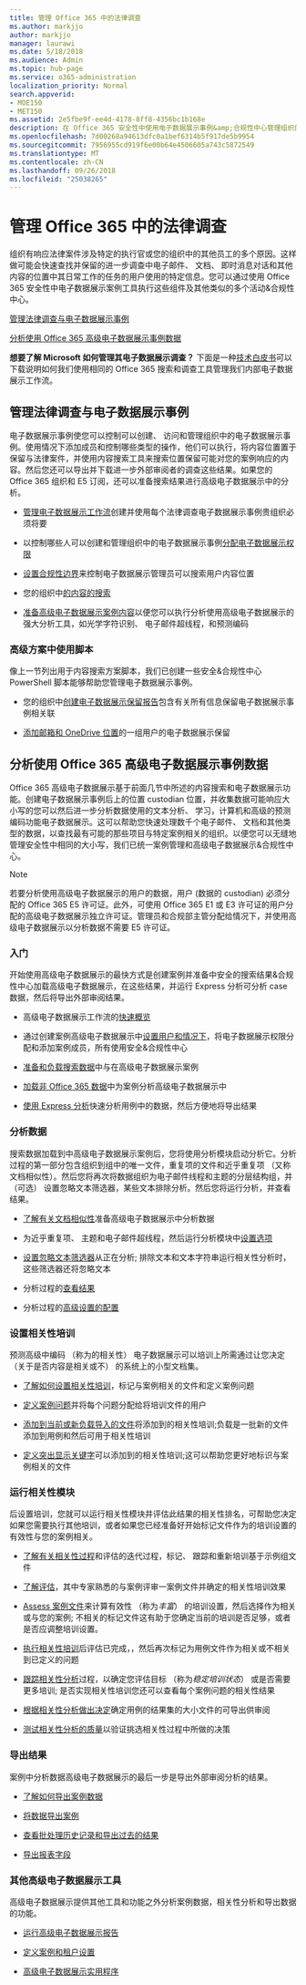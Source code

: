 ```yaml
---
title: 管理 Office 365 中的法律调查
ms.author: markjjo
author: markjjo
manager: laurawi
ms.date: 5/18/2018
ms.audience: Admin
ms.topic: hub-page
ms.service: o365-administration
localization_priority: Normal
search.appverid:
- MOE150
- MET150
ms.assetid: 2e5fbe9f-ee4d-4178-8ff8-4356bc1b168e
description: 在 Office 365 安全性中使用电子数据展示事例&amp;合规性中心管理组织的法律调查。如果您有 E5 订阅，您可以使用文本分析、 机器学习和预测编码功能的高级电子数据展示来进一步分析案例数据。
ms.openlocfilehash: 7d00268a94613dfc0a1bef6314b5f917de5b9954
ms.sourcegitcommit: 7956955cd919f6e00b64e4506605a743c5872549
ms.translationtype: MT
ms.contentlocale: zh-CN
ms.lasthandoff: 09/26/2018
ms.locfileid: "25038265"
---
```

# <a name="manage-legal-investigations-in-office-365"></a>管理 Office 365 中的法律调查

组织有响应法律案件涉及特定的执行官或您的组织中的其他员工的多个原因。这样做可能会快速查找并保留的进一步调查中电子邮件、 文档、 即时消息对话和其他内容的位置中其日常工作的任务的用户使用的特定信息。您可以通过使用 Office 365 安全性中电子数据展示案例工具执行这些组件及其他类似的多个活动&amp;合规性中心。
  
[管理法律调查与电子数据展示事例](#manage-legal-investigations-with-ediscovery-cases)
  
[分析使用 Office 365 高级电子数据展示事例数据](#analyze-case-data-using-office-365-advanced-ediscovery)
  
**想要了解 Microsoft 如何管理其电子数据展示调查？** 下面是一种[技术白皮书](https://go.microsoft.com/fwlink/?linkid=852161)可以下载说明如何我们使用相同的 Office 365 搜索和调查工具管理我们内部电子数据展示工作流。
   
## <a name="manage-legal-investigations-with-ediscovery-cases"></a>管理法律调查与电子数据展示事例

电子数据展示事例使您可以控制可以创建、 访问和管理组织中的电子数据展示事例。使用情况下添加成员和控制哪些类型的操作，他们可以执行，将内容位置置于保留与法律案件，并使用内容搜索工具来搜索位置保留可能对您的案例响应的内容。然后您还可以导出并下载进一步外部审阅者的调查这些结果。如果您的 Office 365 组织和 E5 订阅，还可以准备搜索结果进行高级电子数据展示中的分析。
  
- [管理电子数据展示工作流](ediscovery-cases.md)创建并使用每个法律调查电子数据展示事例贵组织必须将要 
    
- 以控制哪些人可以创建和管理组织中的电子数据展示事例[分配电子数据展示权限](assign-ediscovery-permissions.md) 
    
- [设置合规性边界](set-up-compliance-boundaries.md)来控制电子数据展示管理员可以搜索用户内容位置 
    
- 您的组织中[的内容的搜索](search-for-content.md) 
    
- [准备高级电子数据展示案例内容](prepare-search-results-for-advanced-ediscovery.md)以便您可以执行分析使用高级电子数据展示的强大分析工具，如光学字符识别、 电子邮件超线程，和预测编码 
    
### <a name="use-scripts-for-advanced-scenarios"></a>高级方案中使用脚本

像上一节列出用于内容搜索方案脚本，我们已创建一些安全&amp;合规性中心 PowerShell 脚本能够帮助您管理电子数据展示事例。
  
- 您的组织中[创建电子数据展示保留报告](create-a-report-on-holds-in-ediscovery-cases.md)包含有关所有信息保留电子数据展示事例相关联 
    
- [添加邮箱和 OneDrive 位置](use-a-script-to-add-users-to-a-hold-in-ediscovery.md)的一组用户的电子数据展示保留 
  
## <a name="analyze-case-data-using-office-365-advanced-ediscovery"></a>分析使用 Office 365 高级电子数据展示事例数据

Office 365 高级电子数据展示基于前面几节中所述的内容搜索和电子数据展示功能。创建电子数据展示事例后上的位置 custodian 位置，并收集数据可能响应大小写的您可以然后进一步分析数据使用的文本分析、 学习，计算机和高级的预测编码功能电子数据展示。这可以帮助您快速处理数千个电子邮件、 文档和其他类型的数据，以查找最有可能的那些项目与特定案例相关的组织。以便您可以无缝地管理安全性中相同的大小写，我们已统一案例管理和高级电子数据展示&amp;合规性中心。
  
> [!NOTE]
> 若要分析使用高级电子数据展示的用户的数据，用户 (数据的 custodian) 必须分配的 Office 365 E5 许可证。此外，可使用 Office 365 E1 或 E3 许可证的用户分配的高级电子数据展示独立许可证。管理员和合规部主管分配给情况下，并使用高级电子数据展示以分析数据不需要 E5 许可证。 
  
### <a name="get-started"></a>入门

开始使用高级电子数据展示的最快方式是创建案例并准备中安全的搜索结果&amp;合规性中心加载高级电子数据展示，在这些结果，并运行 Express 分析可分析 case 数据，然后将导出外部审阅结果。
  
- 高级电子数据展示工作流的[快速概览](quick-setup-for-advanced-ediscovery.md) 
    
- 通过创建案例高级电子数据展示中[设置用户和情况下](set-up-users-and-cases-in-advanced-ediscovery.md)，将电子数据展示权限分配和添加案例成员，所有使用安全&amp;合规性中心 
    
- [准备和负载搜索数据](prepare-data-for-advanced-ediscovery.md)中与在高级电子数据展示案例 
    
- [加载非 Office 365 数据](import-non-office-365-data-into-advanced-ediscovery.md)中为案例分析高级电子数据展示中 
    
- [使用 Express 分析](use-express-analysis-in-advanced-ediscovery.md)快速分析用例中的数据，然后方便地将导出结果 
    
### <a name="analyze-data"></a>分析数据

搜索数据加载到中高级电子数据展示案例后，您将使用分析模块启动分析它。分析过程的第一部分包含组织到组中的唯一文件，重复项的文件和近乎重复项 （又称文档相似性）。然后您将再次将数据组织为电子邮件线程和主题的分层结构组，并 （可选） 设置忽略文本筛选器，某些文本排除分析。然后您将运行分析，并查看结果。
  
- [了解有关文档相似性](understand-document-similarity-in-advanced-ediscovery.md)准备高级电子数据展示中分析数据 
    
- 为近乎重复项、 主题和电子邮件超线程，然后运行分析模块中[设置选项](set-analyze-options-in-advanced-ediscovery.md) 
    
- [设置忽略文本筛选器](set-ignore-text-in-advanced-ediscovery.md)从正在分析; 排除文本和文本字符串运行相关性分析时，这些筛选器还将忽略文本 
    
- 分析过程的[查看结果](view-analyze-results-in-advanced-ediscovery.md) 
    
- 分析过程的[高级设置的配置](set-analyze-advanced-settings-in-advanced-ediscovery.md) 
    
### <a name="set-up-relevance-training"></a>设置相关性培训

预测高级中编码 （称为的相关性） 电子数据展示可以培训上所需通过让您决定 （关于是否内容是相关或不） 的系统上的小型文档集。
  
- [了解如何设置相关性培训](manage-relevance-setup-in-advanced-ediscovery.md)，标记与案例相关的文件和定义案例问题 
    
- [定义案例问题](define-issues-and-assign-users.md)并将每个问题分配给将培训文件的用户 
    
- [添加到当前或新负载导入的文件](set-up-loads-to-add-imported-files.md)将添加到的相关性培训;负载是一批新的文件添加到用例和然后可用于相关性培训 
    
- [定义突出显示关键字](define-highlighted-keywords-and-advanced-options.md)可以添加到的相关性培训;这可以帮助您更好地标识与案例相关的文件 
    
### <a name="run-the-relevance-module"></a>运行相关性模块

后设置培训，您就可以运行相关性模块并评估此结果的相关性排名，可帮助您决定如果您需要执行其他培训，或者如果您已经准备好开始标记文件作为的培训设置的有效性与您的案例相关。
  
- [了解有关相关性过程](use-relevance-in-advanced-ediscovery.md)和评估的迭代过程，标记、 跟踪和重新培训基于示例组文件 
    
- [了解评估](assessment-in-relevance-in-advanced-ediscovery.md)，其中专家熟悉的与案例评审一案例文件并确定的相关性培训效果 
    
- [Assess 案例文件](tagging-and-assessment-in-advanced-ediscovery.md)来计算有效性 （称为*丰富*） 的培训设置，然后选择作为相关或与您的案例; 不相关的标记文件这有助于您确定当前的培训是否足够，或者是否应调整培训设置。 
    
- [执行相关性培训](tagging-and-relevance-training-in-advanced-ediscovery.md)后评估已完成，，然后再次标记为用例文件作为相关或不相关到已定义的问题 
    
- [跟踪相关性分析](track-relevance-analysis-in-advanced-ediscovery.md)过程，以确定您评估目标 （称为*稳定培训状态*） 或是否需要更多培训; 是否实现相关性培训您还可以查看每个案例问题的相关性结果 
    
- [根据相关性分析做出决定](decision-based-on-the-results-in-advanced-ediscovery.md)确定用例的结果集的大小文件的可导出供审阅 
    
- [测试相关性分析的质量](test-relevance-analysis-in-advanced-ediscovery.md)以验证挑选相关性过程中所做的决策 
    
### <a name="export-results"></a>导出结果

案例中分析数据高级电子数据展示的最后一步是导出外部审阅分析的结果。
  
- [了解如何导出案例数据](export-case-data-in-advanced-ediscovery.md)
    
- [将数据导出案例](export-results-in-advanced-ediscovery.md)
    
- [查看批处理历史记录和导出过去的结果](view-batch-history-and-export-past-results.md)
    
- [导出报表字段](export-report-fields-in-advanced-ediscovery.md)
    
### <a name="other-advanced-ediscovery-tools"></a>其他高级电子数据展示工具

高级电子数据展示提供其他工具和功能之外分析案例数据，相关性分析和导出数据的功能。
  
- [运行高级电子数据展示报告](run-reports-in-advanced-ediscovery.md)
    
- [定义案例和租户设置](define-case-and-tenant-settings-in-advanced-ediscovery.md)
    
- [高级电子数据展示实用程序](use-advanced-ediscovery-utilities.md)
